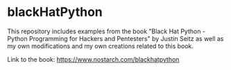 # blackHatPython
This repository includes examples from the book "Black Hat Python - Python Programming for Hackers and Pentesters"
by Justin Seitz as well as my own modifications and my own creations related to this book. 

Link to the book: https://www.nostarch.com/blackhatpython

